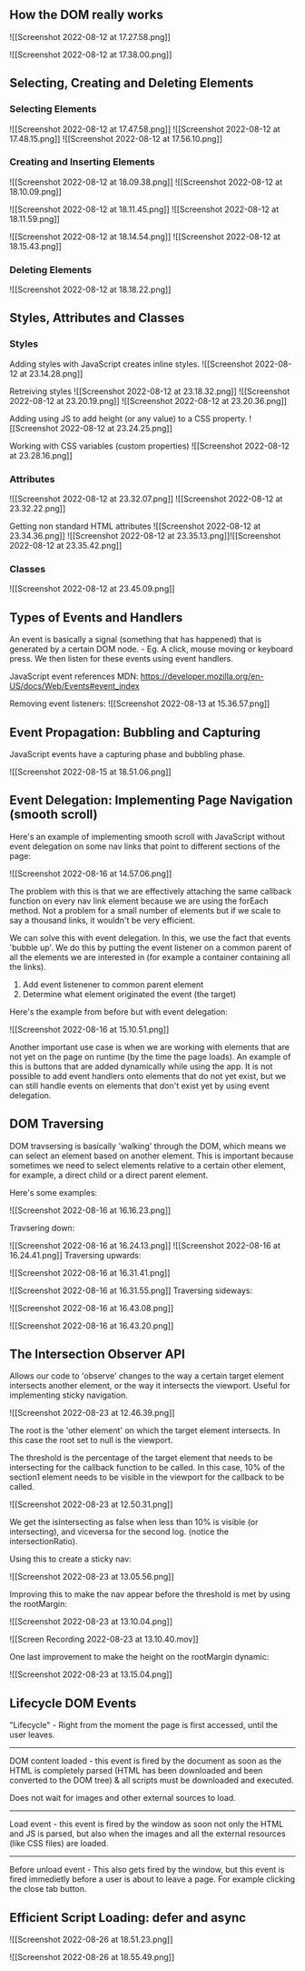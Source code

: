 ## How the DOM really works
![[Screenshot 2022-08-12 at 17.27.58.png]]

![[Screenshot 2022-08-12 at 17.38.00.png]]

## Selecting, Creating and Deleting Elements
### Selecting Elements
![[Screenshot 2022-08-12 at 17.47.58.png]]
![[Screenshot 2022-08-12 at 17.48.15.png]]
![[Screenshot 2022-08-12 at 17.56.10.png]]

### Creating and Inserting Elements
![[Screenshot 2022-08-12 at 18.09.38.png]]
![[Screenshot 2022-08-12 at 18.10.09.png]]

![[Screenshot 2022-08-12 at 18.11.45.png]]
![[Screenshot 2022-08-12 at 18.11.59.png]]

![[Screenshot 2022-08-12 at 18.14.54.png]]
![[Screenshot 2022-08-12 at 18.15.43.png]]

### Deleting Elements
![[Screenshot 2022-08-12 at 18.18.22.png]]

## Styles, Attributes and Classes
### Styles
Adding styles with JavaScript creates inline styles.
![[Screenshot 2022-08-12 at 23.14.28.png]]

Retreiving styles
![[Screenshot 2022-08-12 at 23.18.32.png]]
![[Screenshot 2022-08-12 at 23.20.19.png]]
![[Screenshot 2022-08-12 at 23.20.36.png]]

Adding using JS to add height (or any value) to a CSS property.
![[Screenshot 2022-08-12 at 23.24.25.png]]

Working with CSS variables (custom properties)
![[Screenshot 2022-08-12 at 23.28.16.png]]

### Attributes
![[Screenshot 2022-08-12 at 23.32.07.png]]
![[Screenshot 2022-08-12 at 23.32.22.png]]

Getting non standard HTML attributes
![[Screenshot 2022-08-12 at 23.34.36.png]]
![[Screenshot 2022-08-12 at 23.35.13.png]]![[Screenshot 2022-08-12 at 23.35.42.png]]

### Classes
![[Screenshot 2022-08-12 at 23.45.09.png]]


## Types of Events and Handlers
An event is basically a signal (something that has happened) that is generated by a certain DOM node. - Eg. A click, mouse moving or keyboard press.
We then listen for these events using event handlers.

JavaScript event references MDN: https://developer.mozilla.org/en-US/docs/Web/Events#event_index

Removing event listeners:
![[Screenshot 2022-08-13 at 15.36.57.png]]

## Event Propagation: Bubbling and Capturing
JavaScript events have a capturing phase and bubbling phase.

![[Screenshot 2022-08-15 at 18.51.06.png]]

## Event Delegation: Implementing Page Navigation (smooth scroll)
Here's an example of implementing smooth scroll with JavaScript without event delegation on some nav links that point to different sections of the page:

![[Screenshot 2022-08-16 at 14.57.06.png]]

The problem with this is that we are effectively attaching the same callback function on every nav link element because we are using the forEach method. Not a problem for a small number of elements but if we scale to say a thousand links, it wouldn't be very efficient.

We can solve this with event delegation. In this, we use the fact that events 'bubble up'. We do this by putting the event listener on a common parent of all the elements we are interested in (for example a container containing all the links).

1. Add event listenener to common parent element
2. Determine what element originated the event (the target)

Here's the example from before but with event delegation:

![[Screenshot 2022-08-16 at 15.10.51.png]]

Another important use case is when we are working with elements that are not yet on the page on runtime (by the time the page loads). An example of this is buttons that are added dynamically while using the app. It is not possible to add event handlers onto elements that do not yet exist, but we can still handle events on elements that don't exist yet by using event delegation.

## DOM Traversing
DOM travsersing is basically 'walking' through the DOM, which means we can select an element based on another element. This is important because sometimes we need to select elements relative to a certain other element, for example, a direct child or a direct parent element.

Here's some examples:

![[Screenshot 2022-08-16 at 16.16.23.png]]

Travsering down:

![[Screenshot 2022-08-16 at 16.24.13.png]]
![[Screenshot 2022-08-16 at 16.24.41.png]]
Traversing upwards:

![[Screenshot 2022-08-16 at 16.31.41.png]]

![[Screenshot 2022-08-16 at 16.31.55.png]]
Traversing sideways:

![[Screenshot 2022-08-16 at 16.43.08.png]]

![[Screenshot 2022-08-16 at 16.43.20.png]]

## The Intersection Observer API
Allows our code to 'observe' changes to the way a certain target element intersects another element, or the way it intersects the viewport. Useful for implementing sticky navigation.

![[Screenshot 2022-08-23 at 12.46.39.png]]

The root is the 'other element' on which the target element intersects. In this case the root set to null is the viewport. 

The threshold is the percentage of the target element that needs to be intersecting for the callback function to be called. In this case, 10% of the section1 element needs to be visible in the viewport for the callback to be called.

![[Screenshot 2022-08-23 at 12.50.31.png]]

We get the isIntersecting as false when less than 10% is visible (or intersecting), and viceversa for the second log. (notice the intersectionRatio).

Using this to create a sticky nav:

![[Screenshot 2022-08-23 at 13.05.56.png]]

Improving this to make the nav appear before the threshold is met by using the rootMargin:

![[Screenshot 2022-08-23 at 13.10.04.png]]

![[Screen Recording 2022-08-23 at 13.10.40.mov]]

One last improvement to make the height on the rootMargin dynamic:

![[Screenshot 2022-08-23 at 13.15.04.png]]


## Lifecycle DOM Events

"Lifecycle" - Right from the moment the page is first accessed, until the user leaves.

---------------------

DOM content loaded - this event is fired by the document as soon as the HTML is completely parsed (HTML has been downloaded and been converted to the DOM tree) & all scripts must be downloaded and executed. 

Does not wait for images and other external sources to load.

------------------

Load event - this event is fired by the window as soon not only the HTML and JS is parsed, but also when the images and all the external resources (like CSS files) are loaded.

-----------------------------

Before unload event - This also gets fired by the window, but this event is fired immedietly before a user is about to leave a page. For example clicking the close tab button.
## Efficient Script Loading: defer and async
![[Screenshot 2022-08-26 at 18.51.23.png]]

![[Screenshot 2022-08-26 at 18.55.49.png]]
